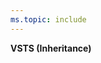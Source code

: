 ```yaml
---
ms.topic: include
---
```


**VSTS (Inheritance)**

<!---
> [!IMPORTANT]  
>This topic applies to process customization for the Inheritance process model, which supports customization of project(s) through a shared process model.
>
>For the Hosted XML process model, you customize your projects by importing a custom process template; and for the On-premises XML process model, you customize a project by importing modified XML definition files. For an overview of process models, see [Customize your work tracking experience](/vsts/reference/customize-work#process-models). 
>-->   